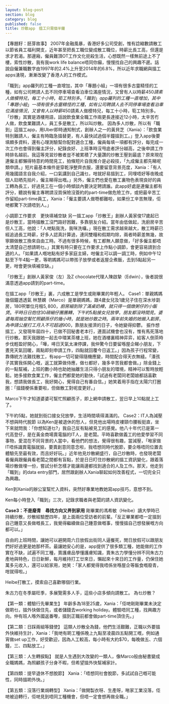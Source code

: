 ```yaml
---
layout: blog-post
section: blog
category: blog
published: false
title: 炒散app　搵工只需個半鐘
---
```

【專題籽：胚芽故事】
2007年金融風暴，香港好多公司受創，惟有諗縮數請散工以節省員工福利開支，近年甚至把長工職位變成散工職位，時薪比長工高，但還是求才若渴。那邊廂，僱員難頂OT工作文化扼殺生活，心想既然一樣無前途上不了樓，索性炒散，我有我work life balance唔同你癲，慢慢找自己的興趣不遲。話說自僱兼職數字由1997年的2.4%上升至2014年的6.8%，所以近年求職網與搵工apps湧現，漸漸改變了香港人的工作模式。

 「職到」app羅列的工種一直增加，其中「專題小組」一項有很多古靈精怪的工種，如有公司聘請人去不同停車場查看泊車位滿座情況，又曾有人以時薪$450請素人做模特兒，每工十小時，筍工特別多。
「職到」app羅列的工種一直增加，其中「專題小組」一項有很多古靈精怪的工種，如有公司聘請人去不同停車場查看泊車位滿座情況，又曾有人以時薪$450請素人做模特兒，每工十小時，筍工特別多。
「炒散」其實是酒樓用語，話說飲食業全職工作兩更長達接近12小時，太辛苦冇人做，飲食業難請人，員工多是散工，所以叫炒散。
因為多人炒散，所以有「職到」這搵工app，用Uber即時通知制式，創辦人之一的黃貝芝（Xania）：「飲食業特別難請人，僱主有時臨急搵替更，有人最快試過個半鐘搵到工。」登入app後要填頗多資料，還有心理測驗幫你配對適合工種，僱員每填一項都有評分，每完成一次工作也會得到僱主評分，紀錄良好、上班準時沒甩底者評分越高，之後申請工作時排名越前。我這等見習炒散者豈不被累積了大量讚的炒散王壓到最底？原來現在連僱主都懶得特意約時間見工，拍條短片自我推介是必殺技，「九成僱主都先睇呢類申請。」短片最基本條件是穿乾淨整齊衣服，還要留意背景亮度，Xania：「有人用幾國語言自我介紹，一口氣講到自己識乜，咁就好易搵到工，同埋唔好等夜晚成個人攰晒先拍片，僱主睇得出嘅。」另外，僱主們也愛在散工裏物色表現良好的員工轉為長工，好過見工在一個小時傾談內要決定聘請誰。此app好處是連僱主都有評分，聽說有僱主專聘請沒買保險沒簽約的part-time做危險工作，或把最辛苦工作留給part-time員工，Xania：「僱主要請人做嘢都難啦，如果份工辛苦無理，佢哋都驚下次請唔到人。」

小調節工作要求　更快填補空缺
另一搵工app「炒散王」創辦人黃家俊17歲起已是炒散王，當時搵散工沒門路好困難，多靠朋友介紹。當年由低做起，洗廚房辛苦但人工高，他說：「人哋點我洗，我咪洗囉。」現在散工需求越來越大，散工時薪已經追過長工時薪，好多人認真計算過，連同雙糧和假期均除，兩者時薪差無幾，故寧願做散工換來自由工時。不過有很多時候，有工都無人願意做，「好多僱主都唔太清楚自己想請啲乜。」其實有時只要在工作要求上作點小調節，會更容易請到合適的人。「如果請人嘅地點有好多家庭主婦，咁僱主可以調一調工時，例如中午12點至下午4點一更，等啲媽媽可以帶孩子放學或者返屋企煮飯，去到5點起另一更，咁會更快填補空缺。」


「炒散王」創辦人黃家俊（左）及Z chocolate代理人陳啟摯（Edwin），後者說很滿意透過app請到的part-time。
 
在搵工app「炒散王」裏，六成散工是學生或剛畢業的年輕人。
Case1：單親媽媽　幾個鐘透透氣
林慧嫻（Marco）是單親媽媽，跟4歲女兒及1歲兒子住在深水埗劏房，180呎單位月租$5,800，廚房細到除了滿桌奶樽，就只得一個燉粥仔的小飯煲。平時日日抱住30磅細仔團團轉，下午約5點接女兒放學，朋友都沒時間見，婆婆每周抽空幫忙照顧孫仔的幾小時，就是她炒散之時。兩年前失婚的她搬入劏房，為申請公屋打工月入不可超過$900，靠朋友接濟的日子，令她變得抑鬱。
振作想搵工，又發現年屆四十，已做不回秘書老本行，連面試機會也沒有，惟有馬死落地行炒散。那天我跟她一起去中環某茶樓上班，她在酒樓裏精神弈弈，給客人倒茶時步伐輕盈好開心，「嘩，噚日天氣太凍停課，我仲驚今日要留喺屋企睇小朋友，下晝見天氣回暖，兩點即刻申請工作，四點就回覆今日返工。」因為孩子行程常變，靠傳統方法難找散工，有app一切可變得隨機應變，時間配合得天衣無縫。「湊孩子其實我係開心嘅，返工就算做侍應，做乜都好，幾多辛苦我都會做。」除金錢上的一點幫補，上班的數小時也助她抽離生活只得小朋友的環境，精神可以暫時放輕鬆。她多接飲食業工作，僱主們都愛她的勤快，「試過有老闆同老闆娘都話喜歡我，想請我做長工，我好開心，覺得自己有番自信。」她笑着用手指在太陽穴打圈圈：「搵錢梗係重要啦，但做散工對呢度更好。」


Marco下午才知道婆婆可幫忙照顧孩子，即上網申請散工，翌日早上10點就上工了。
 
下午約5點，她就到街口接女兒放學，生活時間填得滿滿的。
Case2：IT人為減壓　不想與時代脫節
以為Ken是被退休的愁人，但見他出場時皮褸頸巾腰板挺直，坐下來就問我：「你想知道乜?」我自己反有點被見工的感覺。他八十年代已是第一代高登仔，是在黃金商場賣電腦的IT人，是老闆。平時喜歡做義工的他愛學習不同事物，愛混在不同背景的人當中，看他們的想法，覺得很有趣，當減壓，「𠵱家做IT唔係識賣電腦就掂，要賣創意同意念啦，我唔想同時代脫節，要企喺唔同位置去體驗先至最有效，而且好好玩。」近年他見炒散網盛行，自己炒散時，也發現老闆看僱員跟僱員看老闆之間都有盲點，於是日日盯住炒散網的搵工資訊變化，跟着落場炒散做埋一份，嘗試分析怎樣才能讓兩邊都找到適合的人及工作。那天，他走到「職到」的data entry部門，居然跟創辦人Xania聊起如何改善程式，一切完全只為興趣。


Ken到Xania的辦公室幫忙入資料，突然好專業地教她寫app技巧，意想不到。
 
Ken每小時登入「職到」三次，記錄求職者與老闆的請人資訊變化。

**Case3：不是廢青　尋找方向又畀到家用**
剛畢業的馮希敏（Heibe）讀大學時已持續炒散，炒散經驗歷四年，是上面兩位受訪者的前輩。「反正畢業都唔一定搵到自己鍾意又長做嘅長工，我覺得繼續做自己鍾意做嘅事，慢慢搵自己想發展嘅方向都可以。」

自由的上班時間，讓她可以避開周六日放假出街同人逼餐死，閒日放假可以跟朋友們好好過更是她那杯茶。最讓她安心的是，app提供了很多類工種，她能做的工作實在不缺，試遍不同工種，賣護膚品學懂護膚知識，賣朱古力學懂分辨不同朱古力產地與特色，日日新鮮，每月維持打工廿來日，懶起來十來日的工作量，仍保住她萬多元收入，還可以給家用，她笑：「家人都覺得我唔係坐喺屋企等飯食嘅廢青，咁就得啦。」

Heibe打散工，摸索自己喜歡哪個行業。
 
朱古力在冬季屬旺季，多展覽需多人手，這些小店多傾向請散工。
為乜炒散？

【第一類：體驗行先畢業生】
年齡多為18至25歲，Xania：「佢哋剛剛畢業未決定做啲乜，搵外快做住先，或者儲錢去working holiday。體驗唔同工種，找興趣方向。仲有班人喺外國返番嚟，搵到正職前都會做part-time頂住先。」

【第二類：日踩兩組等錢使】
這類人炒散全為錢，他們生活艱難，正職以外要搵外快維持生計，Xania：「我哋有啲工種係晚上九點至凌晨四五點開工嘅，例如通宵做set up工作，好受歡迎，因為人工較高，每小時有大約$70，每晚做五、六個鐘，三、四點放工。」

【第三類：人生轉捩點】
就是人生遇到大改變的一類人，像Marco般由秘書變成全職媽媽，為照顧孩子分身不暇，但希望搵外快幫補家計。

【第四類：提早退休不想脫節】
Xania：「唔想同社會脫節，多試試自己嘅可能性，同時搵啲外快。」

【第五類：沒落行業焗轉型】
Xania：「做開製衣呀、生產呀，𠵱家工業沒落，佢哋被迫轉行，佢哋見到唔同工種機會，但唔一定會想再做全職。」
